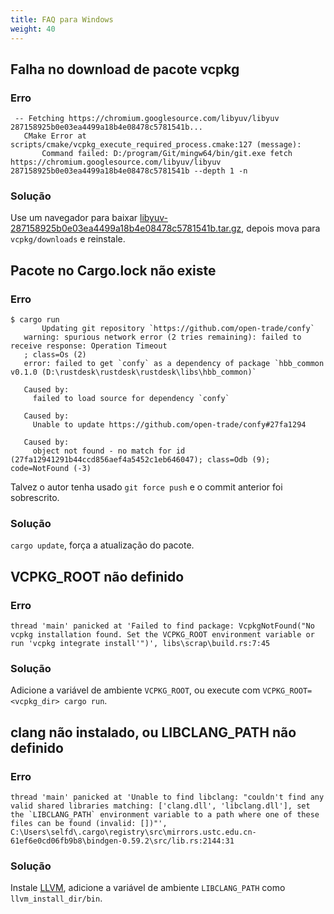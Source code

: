 ```yaml
---
title: FAQ para Windows
weight: 40
---
```


## Falha no download de pacote vcpkg

### Erro

```
 -- Fetching https://chromium.googlesource.com/libyuv/libyuv 287158925b0e03ea4499a18b4e08478c5781541b...
   CMake Error at scripts/cmake/vcpkg_execute_required_process.cmake:127 (message):
       Command failed: D:/program/Git/mingw64/bin/git.exe fetch https://chromium.googlesource.com/libyuv/libyuv 287158925b0e03ea4499a18b4e08478c5781541b --depth 1 -n
```

### Solução

Use um navegador para baixar [libyuv-287158925b0e03ea4499a18b4e08478c5781541b.tar.gz](https://chromium.googlesource.com/libyuv/libyuv/+archive/287158925b0e03ea4499a18b4e08478c5781541b.tar.gz), depois mova para `vcpkg/downloads` e reinstale.



## Pacote no Cargo.lock não existe

### Erro

```
$ cargo run
       Updating git repository `https://github.com/open-trade/confy`
   warning: spurious network error (2 tries remaining): failed to receive response: Operation Timeout
   ; class=Os (2)
   error: failed to get `confy` as a dependency of package `hbb_common v0.1.0 (D:\rustdesk\rustdesk\rustdesk\libs\hbb_common)`

   Caused by:
     failed to load source for dependency `confy`

   Caused by:
     Unable to update https://github.com/open-trade/confy#27fa1294

   Caused by:
     object not found - no match for id (27fa12941291b44ccd856aef4a5452c1eb646047); class=Odb (9); code=NotFound (-3)
```

Talvez o autor tenha usado `git force push` e o commit anterior foi sobrescrito.

### Solução

`cargo update`, força a atualização do pacote.



## VCPKG_ROOT não definido

### Erro

```
thread 'main' panicked at 'Failed to find package: VcpkgNotFound("No vcpkg installation found. Set the VCPKG_ROOT environment variable or run 'vcpkg integrate install'")', libs\scrap\build.rs:7:45
```

### Solução

Adicione a variável de ambiente `VCPKG_ROOT`, ou execute com `VCPKG_ROOT=<vcpkg_dir> cargo run`.



## clang não instalado, ou LIBCLANG_PATH não definido

### Erro

```
thread 'main' panicked at 'Unable to find libclang: "couldn't find any valid shared libraries matching: ['clang.dll', 'libclang.dll'], set the `LIBCLANG_PATH` environment variable to a path where one of these files can be found (invalid: [])"', C:\Users\selfd\.cargo\registry\src\mirrors.ustc.edu.cn-61ef6e0cd06fb9b8\bindgen-0.59.2\src/lib.rs:2144:31
```

### Solução

Instale [LLVM](https://releases.llvm.org/download.html), adicione a variável de ambiente `LIBCLANG_PATH` como `llvm_install_dir/bin`.